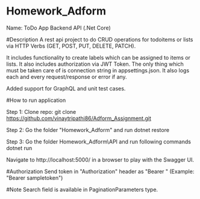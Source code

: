 # Homework_Adform
Name: ToDo App Backend API (.Net Core)

 

#Description
A rest api project to do CRUD operations for todoitems or lists via HTTP Verbs (GET, POST, PUT, DELETE, PATCH).

It includes functionality to create labels which can be assigned to items or lists. It also includes  authorization via JWT Token. The only thing which must be taken care of is connection string in appsettings.json.
It also logs each and every request/response or error if any.

Added support for GraphQL and unit test cases.

#How to run application

Step 1: Clone repo: git clone https://github.com/vinaytripathi86/Adform_Assignment.git

Step 2: Go the folder "Homework_Adform" and run
dotnet restore

Step 3: Go the folder Homework_Adform\API and run following commands
dotnet run

Navigate to http://localhost:5000/ in a browser to play with the Swagger UI.

#Authorization
Send token in "Authorization" header as "Bearer <token>" (Example: "Bearer sampletoken")

#Note
Search field is available in PaginationParameters type.

